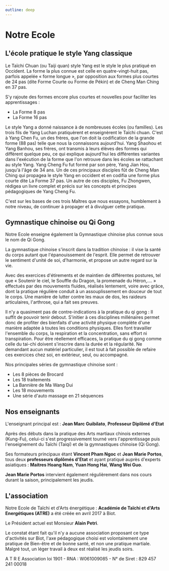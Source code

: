 ```yaml
---
outline: deep
---
```


# Notre Ecole

## L'école pratique le style Yang classique

Le Taïchi Chuan (ou Taiji quan) style Yang est le style le plus pratiqué en Occident. La forme la plus connue est celle en quatre-vingt-huit pas, parfois appelée « forme longue », par opposition aux formes plus courtes de 24 pas (dite Forme Courte ou Forme de Pékin) et de Cheng Man Ching en 37 pas.

S'y rajoute des formes encore plus courtes et nouvelles pour faciliter les apprentissages :

- La Forme 8 pas
- La Forme 16 pas

Le style Yang a donné naissance à de nombreuses écoles (ou familles). Les trois fils de Yang Luchan pratiquèrent et enseignèrent le Taïchi chuan. C'est à Yang Chen Fu, un des frères, que l'on doit la codification de la grande forme (88 pas) telle que nous la connaissons aujourd'hui. Yang Shaohou et Yang Banhou, ses frères, ont transmis à leurs élèves des formes qui diffèrent quelque peu, ce qui explique aujourd'hui les différentes variantes dans l'exécution de la forme que l'on retrouve dans les écoles se rattachant au style Yang. Yang Cheng Fu fut formé par son père, Yang Jian Hou, jusqu'à l'âge de 34 ans. Un de ces principaux disciples fût de Cheng Man Ching qui propagea le style Yang en occident et en codifia une forme plus courte dite La Forme 37 pas. Un autre de ces disciples, Fu Zhongwen, rédigea un livre complet et précis sur les concepts et principes pédagogiques de Yang Cheng Fu.

C'est sur les bases de ces trois Maîtres que nous essayons, humblement à notre niveau, de continuer à propager et à divulguer cette pratique.

## Gymnastique chinoise ou Qi Gong

Notre Ecole enseigne également la Gymnastique chinoise plus connue sous le nom de Qi Gong.

La gymnastique chinoise s'inscrit dans la tradition chinoise : il vise la santé du corps autant que l'épanouissement de l'esprit. Elle permet de retrouver le sentiment d'unité de soi, d'harmonie, et propose un autre regard sur la vie.

Avec des exercices d'étirements et de maintien de différentes postures, tel que « Soutenir le ciel, le Souffle du Dragon, la promenade du Héron,…. » effectués par des mouvements fluides, réalisés lentement, voire avec grâce, dont la pratique régulière conduit à un assouplissement en douceur de tout le corps. Une manière de lutter contre les maux de dos, les raideurs articulaires, l'arthrose, qui a fait ses preuves.

Il n'y a quasiment pas de contre-indications à la pratique du qi gong : Il suffit de pouvoir tenir debout. S'initier à ces disciplines millénaires permet donc de profiter des bienfaits d'une activité physique complète d'une manière adaptée à toutes les conditions physiques. Elles font travailler l'ensemble du corps, la respiration et la concentration, sans effort ni transpiration. Pour être réellement efficaces, la pratique du qi gong comme celle du tai-chi doivent s'inscrire dans la durée et la régularité. Ne demandant aucun matériel particulier, il est tout à fait possible de refaire ces exercices chez soi, en extérieur, seul, ou accompagné.

Nos principales séries de gymnastique chinoise sont :

- Les 8 pièces de Brocard
- Les 18 traitements
- La Bannière de Ma Wang Dui
- Les 18 mouvements
- Une série d'auto massage en 21 séquences

## Nos enseignants

L'enseignant principal est : **Jean Marc Guibilato**, **Professeur Diplômé d'Etat**

Après des débuts dans la pratique des Arts martiaux chinois externes (Kung-Fu), celui-ci s'est progressivement tourné vers l'apprentissage puis l'enseignement du Taïchi (Taiqi) et de la gymnastiques chinoise (Qi Gong).

Ses formateurs principaux étant **Vincent Pham Ngoc** et **Jean Marie Portos**, tous deux **professeurs diplômés d'Etat** et ayant pratiqué auprès d'experts asiatiques : **Maitres Hoang Nam**, **Yuan Hong Hai**, **Wang Wei Guo**.

**Jean Marie Portos** intervient également régulièrement dans nos cours durant la saison, principalement les jeudis.

## L'association

Notre Ecole de Taïchi et d'Arts énergétique : **Académie de Taïchi et d'Arts Energétiques (ATRE)** a été créée en avril 2017 à Biot.

Le Président actuel est Monsieur **Alain Petri**.

Le constat étant fait qu'il n'y a aucune association proposant ce type d'activités sur Biot, l'axe pédagogique choisi est volontairement une pratique de Bien-être et de bonne santé, et non une pratique martiale. Malgré tout, un léger travail à deux est réalisé les jeudis soirs.


A T R E Association loi 1901 - RNA : W061009085 - N° de Siret : 829 457 241 00018